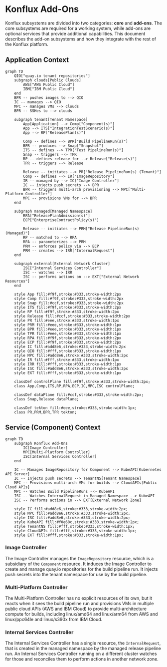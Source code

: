 # Konflux Add-Ons

Konflux subsystems are divided into two categories: **core** and **add-ons**. The core subsystems are required for a working system, while add-ons are optional services that provide additional capabilities. This document describes the add-on subsystems and how they integrate with the rest of the Konflux platform.

## Application Context

```mermaid
graph TD
    QIO["quay.io tenant repositories"]
    subgraph clouds[Public Clouds]
        AWS["AWS Public Cloud"]
        IBM["IBM Public Cloud"]
    end
    BPR -- pushes images to --> QIO
    IC -- manages --> QIO
    MPC -- manages VMs --> clouds
    BPR -- SSHes to --> clouds

    subgraph tenant[Tenant Namespace]
        App[Application] --> Comp["Component(s)"]
        App --> ITS["IntegrationTestScenario(s)"]
        App --> RP["ReleasePlan(s)"]

        Comp -- defines --> BPR["Build PipelineRun(s)"]
        BPR -- produces --> Snap["Snapshot"]
        ITS -- defines --> TPR["Test PipelineRun(s)"]
        Snap -- triggers --> TPR
        RP -- defines release for --> Release["Release(s)"]
        TPR -- triggers --> Release

        Release -- initiates --> PR["Release PipelineRun(s) (Tenant)"]
        Comp -- defines --> IR["ImageRepository"]
        IR -- managed by --> IC["Image Controller"]
        IC -- injects push secrets --> BPR
        BPR -- triggers multi-arch provisioning --> MPC["Multi-Platform Controller"]
        MPC -- provisions VMs for --> BPR
    end

    subgraph managed[Managed Namespace]
        RPA["ReleasePlanAdmission(s)"]
        ECP["EnterpriseContractPolicy(s)"]

        Release -- initiates --> PRM["Release PipelineRun(s) (Managed)"]
        RP -- matched to --> RPA
        RPA -- parameterizes --> PRM
        PRM -- enforces policy via --> ECP
        PRM -- creates --> IRR["InternalRequest"]
    end

    subgraph external[External Network Cluster]
        ISC["Internal Services Controller"]
        ISC -- watches --> IRR
        ISC -- performs actions on --> EXT["External Network Resources"]
    end

    style App fill:#f9f,stroke:#333,stroke-width:2px
    style Comp fill:#f9f,stroke:#333,stroke-width:2px
    style Snap fill:#ccf,stroke:#333,stroke-width:2px
    style ITS fill:#f9f,stroke:#333,stroke-width:2px
    style RP fill:#f9f,stroke:#333,stroke-width:2px
    style Release fill:#ccf,stroke:#333,stroke-width:2px
    style PR fill:#eee,stroke:#333,stroke-width:1px
    style PRM fill:#eee,stroke:#333,stroke-width:1px
    style BPR fill:#eee,stroke:#333,stroke-width:1px
    style TPR fill:#eee,stroke:#333,stroke-width:1px
    style RPA fill:#f9f,stroke:#333,stroke-width:2px
    style ECP fill:#f9f,stroke:#333,stroke-width:2px
    style IC fill:#add8e6,stroke:#333,stroke-width:2px
    style QIO fill:#fff,stroke:#333,stroke-width:1px
    style MPC fill:#add8e6,stroke:#333,stroke-width:2px
    style IR fill:#fff,stroke:#333,stroke-width:1px
    style IRR fill:#fff,stroke:#333,stroke-width:1px
    style ISC fill:#add8e6,stroke:#333,stroke-width:2px
    style EXT fill:#fff,stroke:#333,stroke-width:1px

    classDef controlPlane fill:#f9f,stroke:#333,stroke-width:2px;
    class App,Comp,ITS,RP,RPA,ECP,IC,MPC,ISC controlPlane;

    classDef dataPlane fill:#ccf,stroke:#333,stroke-width:2px;
    class Snap,Release dataPlane;

    classDef tekton fill:#eee,stroke:#333,stroke-width:1px;
    class PR,PRM,BPR,TPR tekton;
```

## Service (Component) Context

```mermaid
graph TD
    subgraph Konflux Add-Ons
        IC[Image Controller]
        MPC[Multi-Platform Controller]
        ISC[Internal Services Controller]
    end

    IC -- Manages ImageRepository for Component --> KubeAPI[Kubernetes API Server]
    IC -- Injects push secrets --> TenantNS[Tenant Namespace]
    MPC -- Provisions multi-arch VMs for builds --> CloudAPIs[Public Cloud APIs]
    MPC -- Watches Build PipelineRuns --> KubeAPI
    ISC -- Watches InternalRequest in Managed Namespace --> KubeAPI
    ISC -- Performs actions in --> EXT[External Network Zone]

    style IC fill:#add8e6,stroke:#333,stroke-width:2px;
    style MPC fill:#add8e6,stroke:#333,stroke-width:2px;
    style ISC fill:#add8e6,stroke:#333,stroke-width:2px;
    style KubeAPI fill:#f0e68c,stroke:#333,stroke-width:2px;
    style TenantNS fill:#fff,stroke:#333,stroke-width:1px;
    style CloudAPIs fill:#fff,stroke:#333,stroke-width:1px;
    style EXT fill:#fff,stroke:#333,stroke-width:1px;
```

### Image Controller

The Image Controller manages the `ImageRepository` resource, which is a subsidiary of the `Component` resource. It induces the Image Controller to create and manage quay.io repositories for the build pipeline run. It injects push secrets into the tenant namespace for use by the build pipeline.

### Multi-Platform Controller

The Multi-Platform Controller has no explicit resources of its own, but it reacts when it sees the build pipeline run and provisions VMs in multiple public cloud APIs (AWS and IBM Cloud) to provide multi-architecture compute for builds, including linux/amd64 and linux/arm64 from AWS and linux/ppc64le and linux/s390x from IBM Cloud.

### Internal Services Controller

The Internal Services Controller has a single resource, the `InternalRequest`, that is created in the managed namespace by the managed release pipeline run. An Internal Services Controller running on a different cluster watches for those and reconciles them to perform actions in another network zone. 
